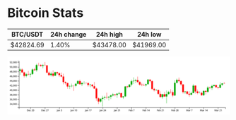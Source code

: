 # Bitcoin Stats

BTC/USDT|24h change|24h high|24h low|
|---|---|---|---|
|$42824.69|1.40%|$43478.00|$41969.00|

<img src="./chart.svg">
